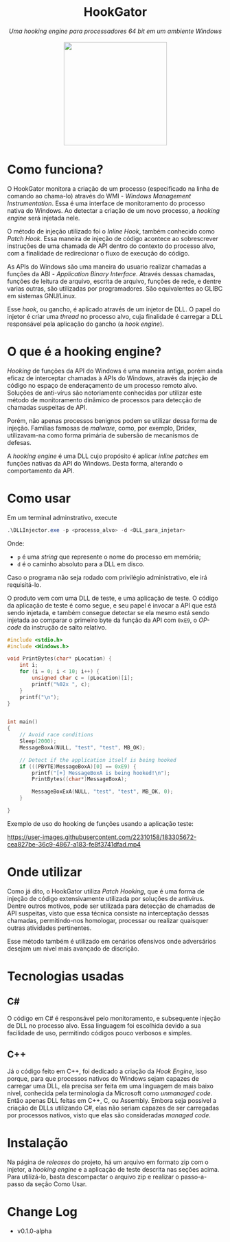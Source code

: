 <h1 align="center">HookGator</h1>
<p align="center">
  <i>Uma hooking engine para processadores 64 bit em um ambiente Windows</i>
  <br/><br/>
  
  <img width="240" src="https://user-images.githubusercontent.com/22310158/180611014-87bcdfac-cae9-46bf-8de1-285a82ed3b52.png" />
  <br/>
</p>

# Como funciona?

O HookGator monitora a criação de um processo (especificado na linha de comando ao chama-lo) através do WMI - *Windows Management Instrumentation*. Essa é uma interface de monitoramento do processo nativa do Windows. Ao detectar a criação de um novo processo, a *hooking engine* será injetada nele.

O método de injeção utilizado foi o *Inline Hook*, também conhecido como *Patch Hook*. Essa maneira de injeção de código acontece ao sobrescrever instruções de uma chamada de API dentro do contexto do processo alvo, com a finalidade de redirecionar o fluxo de execução do código.

As APIs do Windows são uma maneira do usuario realizar chamadas a funções da ABI - *Application Binary Interface*. Através dessas chamadas, funções de leitura de arquivo, escrita de arquivo, funções de rede, e dentre varias outras, são utilizadas por programadores. São equivalentes ao GLIBC em sistemas GNU/Linux.

Esse *hook*, ou gancho, é aplicado através de um injetor de DLL. O papel do injetor é criar uma *thread* no processo alvo, cuja finalidade é carregar a DLL responsável pela aplicação do gancho (a *hook engine*).

# O que é a hooking engine?

*Hooking* de funções da API do Windows é uma maneira antiga, porém ainda eficaz de interceptar chamadas à APIs do Windows, através da injeção de código no espaço de enderaçamento de um processo remoto alvo. Soluções de anti-vírus são notoriamente conhecidas por utilizar este método de monitoramento dinâmico de processos para detecção de chamadas suspeitas de API.

Porém, não apenas processos benignos podem se utilizar dessa forma de injeção. Famílias famosas de *malware*, como, por exemplo, Dridex, utilizavam-na como forma primária de subersão de mecanismos de defesas.

A *hooking engine* é uma DLL cujo propósito é aplicar *inline patches* em funções nativas da API do Windows. Desta forma, alterando o comportamento da API.


# Como usar

Em um terminal adminstrativo, execute

```powershell
.\DLLInjector.exe -p <processo_alvo> -d <DLL_para_injetar>
```

Onde: 

+ `p` é uma *string* que represente o nome do processo em memória;
+ `d` é o caminho absoluto para a DLL em disco.

Caso o programa não seja rodado com privilégio administrativo, ele irá requisitá-lo.

O produto vem com uma DLL de teste, e uma aplicação de teste. O código da aplicação de teste é como segue, e seu papel é invocar a API que está sendo injetada, e também consegue detectar se ela mesmo está sendo injetada ao comparar o primeiro byte da função da API com `0xE9`, o *OP-code* da instrução de salto relativo.

```C
#include <stdio.h>
#include <Windows.h>

void PrintBytes(char* pLocation) {
    int i;
    for (i = 0; i < 10; i++) {
        unsigned char c = (pLocation)[i];
        printf("%02x ", c);
    }
    printf("\n");
}


int main()
{
    // Avoid race conditions
    Sleep(2000);
    MessageBoxA(NULL, "test", "test", MB_OK);

    // Detect if the application itself is being hooked
    if (((PBYTE)MessageBoxA)[0] == 0xE9) {
        printf("[+] MessageBoxA is being hooked!\n");
        PrintBytes((char*)MessageBoxA);

        MessageBoxExA(NULL, "test", "test", MB_OK, 0);
    }

}
```

Exemplo de uso do hooking de funções usando a aplicação teste:

https://user-images.githubusercontent.com/22310158/183305672-cea827be-36c9-4867-a183-fe8f3741dfad.mp4

# Onde utilizar

Como já dito, o HookGator utiliza *Patch Hooking*, que é uma forma de injeção de código extensivamente utilizada por soluções de antivirus. Dentre outros motivos, pode ser utilizada para detecção de chamadas de API suspeitas, visto que essa técnica consiste na interceptação dessas chamadas, permitindo-nos homologar, processar ou realizar quaisquer outras atividades pertinentes.

Esse método também é utilizado em cenários ofensivos onde adversários desejam um nivel mais avançado de discrição.

# Tecnologias usadas

## C#

O código em C# é responsável pelo monitoramento, e subsequente injeção de DLL no processo alvo. Essa linguagem foi escolhida devido a sua facilidade de uso, permitindo códigos pouco verbosos e simples.

## C++

Já o código feito em C++, foi dedicado a criação da *Hook Engine*, isso porque, para que processos nativos do Windows sejam capazes de carregar uma DLL, ela precisa ser feita em uma linguagem de mais baixo nivel, conhecida pela terminologia da Microsoft como *unmanaged code*. Então apenas DLL feitas em C++, C, ou Assembly. Embora seja possivel a criação de DLLs utilizando C#, elas não seriam capazes de ser carregadas por processos nativos, visto que elas são consideradas *managed code*.

# Instalação

Na página de *releases* do projeto, há um arquivo em formato zip com o injetor, a *hooking engine* e a aplicação de teste descrita nas seções acima.
Para utilizá-lo, basta descompactar o arquivo zip e realizar o passo-a-passo da seção Como Usar.

# Change Log

* v0.1.0-alpha
